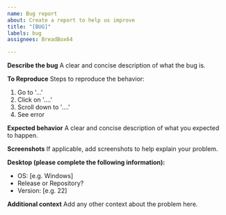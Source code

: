 ```yaml
---
name: Bug report
about: Create a report to help us improve
title: "[BUG]"
labels: bug
assignees: BreadBox64

---
```


**Describe the bug**
A clear and concise description of what the bug is.

**To Reproduce**
Steps to reproduce the behavior:
1. Go to '...'
2. Click on '....'
3. Scroll down to '....'
4. See error

**Expected behavior**
A clear and concise description of what you expected to happen.

**Screenshots**
If applicable, add screenshots to help explain your problem.

**Desktop (please complete the following information):**
 - OS: [e.g. Windows]
 - Release or Repository?
 - Version: [e.g. 22]

**Additional context**
Add any other context about the problem here.
